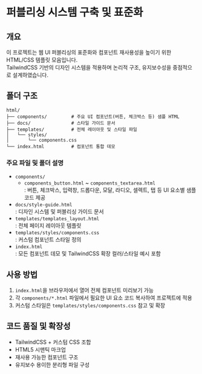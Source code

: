 # 퍼블리싱 시스템 구축 및 표준화

## 개요

이 프로젝트는 웹 UI 퍼블리싱의 표준화와 컴포넌트 재사용성을 높이기 위한 HTML/CSS 템플릿 모음입니다.  
TailwindCSS 기반의 디자인 시스템을 적용하며 논리적 구조, 유지보수성을 중점적으로 설계하였습니다.

## 폴더 구조

```
html/
├── components/         # 주요 UI 컴포넌트(버튼, 체크박스 등) 샘플 HTML
├── docs/               # 스타일 가이드 문서
├── templates/          # 전체 레이아웃 및 스타일 파일
│   └── styles/
│       └── components.css
└── index.html          # 컴포넌트 통합 데모
```

### 주요 파일 및 폴더 설명

- `components/`
  - `components_button.html` ~ `components_textarea.html`  
    : 버튼, 체크박스, 입력창, 드롭다운, 모달, 라디오, 셀렉트, 탭 등 UI 요소별 샘플 코드 제공
- `docs/style-guide.html`  
  : 디자인 시스템 및 퍼블리싱 가이드 문서
- `templates/templates_layout.html`  
  : 전체 페이지 레이아웃 템플릿
- `templates/styles/components.css`  
  : 커스텀 컴포넌트 스타일 정의
- `index.html`  
  : 모든 컴포넌트 데모 및 TailwindCSS 확장 컬러/스타일 예시 포함

## 사용 방법

1. `index.html`을 브라우저에서 열어 전체 컴포넌트 미리보기 가능
2. 각 `components/*.html` 파일에서 필요한 UI 요소 코드 복사하여 프로젝트에 적용
3. 커스텀 스타일은 `templates/styles/components.css` 참고 및 확장

## 코드 품질 및 확장성

- TailwindCSS + 커스텀 CSS 조합
- HTML5 시맨틱 마크업
- 재사용 가능한 컴포넌트 구조
- 유지보수 용이한 분리형 파일 구성